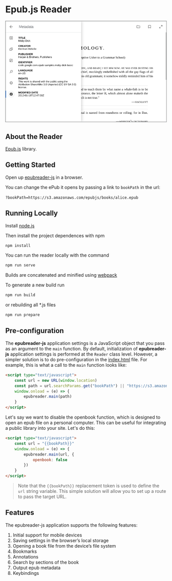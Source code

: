 # Epub.js Reader

![UI](demo-ui.png)

## About the Reader

[Epub.js](https://github.com/futurepress/epub.js) library.


## Getting Started

Open up [epubreader-js](https://intity.github.io/epubreader-js/) in a browser.

You can change the ePub it opens by passing a link to `bookPath` in the url:

`?bookPath=https://s3.amazonaws.com/epubjs/books/alice.epub`

## Running Locally

Install [node.js](https://nodejs.org/en/)

Then install the project dependences with npm

```javascript
npm install
```

You can run the reader locally with the command

```javascript
npm run serve
```

Builds are concatenated and minified using [webpack](https://github.com/webpack/webpack)

To generate a new build run

```javascript
npm run build
```

or rebuilding all *.js files

```javascript
npm run prepare
```

## Pre-configuration

The **epubreader-js** application settings is a JavaScript object that you pass as an argument to the `main` function. By default, initialization of **epubreader-js** application settings is performed at the `Reader` class level. However, a simpler solution is to do pre-configuration in the [index.html](dist/index.html) file. For example, this is what a call to the `main` function looks like:

```html
<script type="text/javascript">
    const url = new URL(window.location)
    const path = url.searchParams.get("bookPath") || "https://s3.amazonaws.com/moby-dick/"
    window.onload = (e) => {
        epubreader.main(path)
    }
</script>
```

Let's say we want to disable the openbook function, which is designed to open an epub file on a personal computer. This can be useful for integrating a public library into your site. Let's do this:

```html
<script type="text/javascript">
    const url = "{{bookPath}}"
    window.onload = (e) => {
        epubreader.main(url, {
            openbook: false
        })
    }
</script>
```

> Note that the `{{bookPath}}` replacement token is used to define the `url` string variable. This simple solution will allow you to set up a route to pass the target URL.

## Features

The epubreader-js application supports the following features:

1. Initial support for mobile devices
2. Saving settings in the browser’s local storage
3. Opening a book file from the device’s file system
4. Bookmarks
5. Annotations
6. Search by sections of the book
7. Output epub metadata
8. Keybindings
